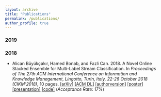 ```yaml
---
layout: archive
title: "Publications"
permalink: /publications/
author_profile: true
---
```


### 2019

### 2018

- Alican Büyükçakır, Hamed Bonab, and Fazli Can. 2018. A Novel Online Stacked Ensemble for Multi-Label Stream Classification. In <i>Proceedings of The 27th ACM International Conference on Information and Knowledge Management, Lingotto, Turin, Italy, 22-26 October 2018 (CIKM’2018)</i>, 10 pages. [[arXiv]](https://arxiv.org/abs/1809.09994) [[ACM DL]](https://dl.acm.org/citation.cfm?id=3271774) [[authorversion]](../files/cikm2018/cikm_2018_abuyukcakir_authorversion.pdf) [[poster]](../files/cikm2018/cikm_2018_abuyukcakir_poster.pdf) [[presentation]](../files/cikm2018/cikm_2018_abuyukcakir_presentation.pdf)
[[code]](http://github.com/abuyukcakir/gooweml) (*Acceptance Rate: 17%*)
